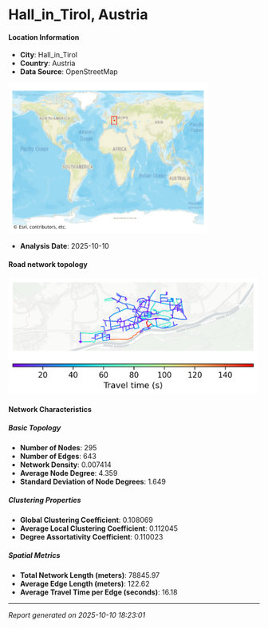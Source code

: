 # Hall_in_Tirol, Austria

#### Location Information

- **City**: Hall_in_Tirol
- **Country**: Austria
- **Data Source**: OpenStreetMap
<img src="Hall_in_Tirol_location.png" alt="Hall_in_Tirol Location Map" width="400" />

- **Analysis Date**: 2025-10-10

#### Road network topology

<img src="Hall_in_Tirol_network_map.png" alt="Hall_in_Tirol Road Network Map" width="500"/>

#### Network Characteristics

##### Basic Topology

- **Number of Nodes**: 295
- **Number of Edges**: 643
- **Network Density**: 0.007414
- **Average Node Degree**: 4.359
- **Standard Deviation of Node Degrees**: 1.649

##### Clustering Properties

- **Global Clustering Coefficient**: 0.108069
- **Average Local Clustering Coefficient**: 0.112045
- **Degree Assortativity Coefficient**: 0.110023

##### Spatial Metrics

- **Total Network Length (meters)**: 78845.97
- **Average Edge Length (meters)**: 122.62
- **Average Travel Time per Edge (seconds)**: 16.18

---
*Report generated on 2025-10-10 18:23:01*
